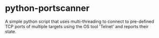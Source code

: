 # python-portscanner

A simple python script that uses multi-threading to connect to pre-defined TCP ports of multiple targets using the OS tool 'Telnet' and reports their state.
